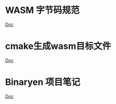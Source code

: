 # WASM 字节码规范
[Doc](../ocean/WASM/wasm_binary.md)
# cmake生成wasm目标文件
[Doc](../ocean/WASM/cmake_target_wasm.md)
# Binaryen 项目笔记
[Doc](../ocean/WASM/wasm_binary.md)